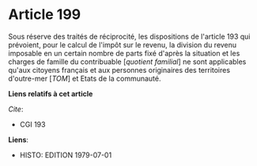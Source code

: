 # Article 199

Sous réserve des traités de réciprocité, les dispositions de l'article 193 qui prévoient, pour le calcul de l'impôt sur le
revenu, la division du revenu imposable en un certain nombre de parts fixé d'après la situation et les charges de famille du
contribuable [*quotient familial*] ne sont applicables qu'aux citoyens français et aux personnes originaires des territoires
d'outre-mer [*TOM*] et Etats de la communauté.

**Liens relatifs à cet article**

_Cite_:

  - CGI 193

**Liens**:

  - HISTO: EDITION 1979-07-01
